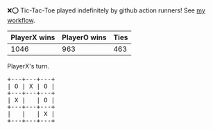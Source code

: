 :x::o: Tic-Tac-Toe played indefinitely by github action runners! See [my workflow](.github/workflows/play.yaml).

|PlayerX wins|PlayerO wins|Ties|
|-|-|-|
|1046|963|463|

PlayerX's turn.

<pre>
+---+---+---+
| O | X | O |
+---+---+---+
| X |   | O |
+---+---+---+
|   |   | X |
+---+---+---+
</pre>